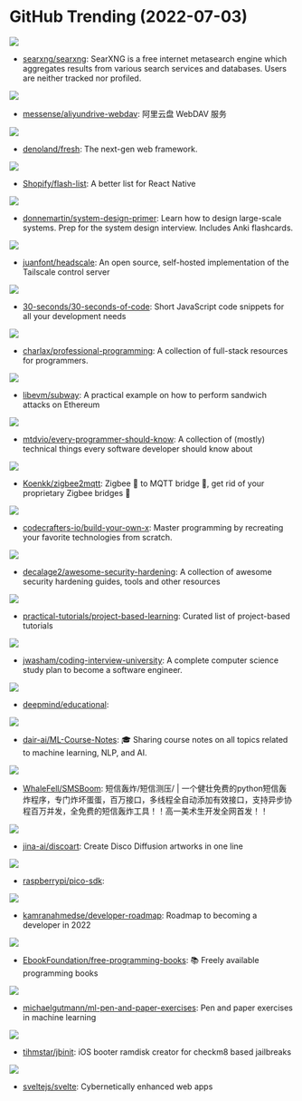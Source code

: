 # GitHub Trending (2022-07-03)

![](https://img.shields.io/badge/Python-New%20131-green?style=flat-square&logo=appveyor)
- [searxng/searxng](https://github.com/searxng/searxng): SearXNG is a free internet metasearch engine which aggregates results from various search services and databases. Users are neither tracked nor profiled.

![](https://img.shields.io/badge/Rust-New%2075-green?style=flat-square&logo=appveyor)
- [messense/aliyundrive-webdav](https://github.com/messense/aliyundrive-webdav): 阿里云盘 WebDAV 服务

![](https://img.shields.io/badge/TypeScript-New%20438-green?style=flat-square&logo=appveyor)
- [denoland/fresh](https://github.com/denoland/fresh): The next-gen web framework.

![](https://img.shields.io/badge/TypeScript-New%20187-green?style=flat-square&logo=appveyor)
- [Shopify/flash-list](https://github.com/Shopify/flash-list): A better list for React Native

![](https://img.shields.io/badge/Python-New%20296-green?style=flat-square&logo=appveyor)
- [donnemartin/system-design-primer](https://github.com/donnemartin/system-design-primer): Learn how to design large-scale systems. Prep for the system design interview. Includes Anki flashcards.

![](https://img.shields.io/badge/Go-New%20118-green?style=flat-square&logo=appveyor)
- [juanfont/headscale](https://github.com/juanfont/headscale): An open source, self-hosted implementation of the Tailscale control server

![](https://img.shields.io/badge/JavaScript-New%20247-green?style=flat-square&logo=appveyor)
- [30-seconds/30-seconds-of-code](https://github.com/30-seconds/30-seconds-of-code): Short JavaScript code snippets for all your development needs

![](https://img.shields.io/badge/Python-New%20234-green?style=flat-square&logo=appveyor)
- [charlax/professional-programming](https://github.com/charlax/professional-programming): A collection of full-stack resources for programmers.

![](https://img.shields.io/badge/Solidity-New%2034-green?style=flat-square&logo=appveyor)
- [libevm/subway](https://github.com/libevm/subway): A practical example on how to perform sandwich attacks on Ethereum

![](https://img.shields.io/badge/none-New%20444-green?style=flat-square&logo=appveyor)
- [mtdvio/every-programmer-should-know](https://github.com/mtdvio/every-programmer-should-know): A collection of (mostly) technical things every software developer should know about

![](https://img.shields.io/badge/JavaScript-New%203-green?style=flat-square&logo=appveyor)
- [Koenkk/zigbee2mqtt](https://github.com/Koenkk/zigbee2mqtt): Zigbee 🐝 to MQTT bridge 🌉, get rid of your proprietary Zigbee bridges 🔨

![](https://img.shields.io/badge/none-New%20198-green?style=flat-square&logo=appveyor)
- [codecrafters-io/build-your-own-x](https://github.com/codecrafters-io/build-your-own-x): Master programming by recreating your favorite technologies from scratch.

![](https://img.shields.io/badge/none-New%20162-green?style=flat-square&logo=appveyor)
- [decalage2/awesome-security-hardening](https://github.com/decalage2/awesome-security-hardening): A collection of awesome security hardening guides, tools and other resources

![](https://img.shields.io/badge/none-New%20176-green?style=flat-square&logo=appveyor)
- [practical-tutorials/project-based-learning](https://github.com/practical-tutorials/project-based-learning): Curated list of project-based tutorials

![](https://img.shields.io/badge/none-New%20170-green?style=flat-square&logo=appveyor)
- [jwasham/coding-interview-university](https://github.com/jwasham/coding-interview-university): A complete computer science study plan to become a software engineer.

![](https://img.shields.io/badge/Jupyter%20Notebook-New%20162-green?style=flat-square&logo=appveyor)
- [deepmind/educational](https://github.com/deepmind/educational): 

![](https://img.shields.io/badge/none-New%20259-green?style=flat-square&logo=appveyor)
- [dair-ai/ML-Course-Notes](https://github.com/dair-ai/ML-Course-Notes): 🎓 Sharing course notes on all topics related to machine learning, NLP, and AI.

![](https://img.shields.io/badge/Python-New%20173-green?style=flat-square&logo=appveyor)
- [WhaleFell/SMSBoom](https://github.com/WhaleFell/SMSBoom): 短信轰炸/短信测压/ | 一个健壮免费的python短信轰炸程序，专门炸坏蛋蛋，百万接口，多线程全自动添加有效接口，支持异步协程百万并发，全免费的短信轰炸工具！！高一美术生开发全网首发！！

![](https://img.shields.io/badge/Python-New%20120-green?style=flat-square&logo=appveyor)
- [jina-ai/discoart](https://github.com/jina-ai/discoart): Create Disco Diffusion artworks in one line

![](https://img.shields.io/badge/C-New%204-green?style=flat-square&logo=appveyor)
- [raspberrypi/pico-sdk](https://github.com/raspberrypi/pico-sdk): 

![](https://img.shields.io/badge/TypeScript-New%20169-green?style=flat-square&logo=appveyor)
- [kamranahmedse/developer-roadmap](https://github.com/kamranahmedse/developer-roadmap): Roadmap to becoming a developer in 2022

![](https://img.shields.io/badge/none-New%20193-green?style=flat-square&logo=appveyor)
- [EbookFoundation/free-programming-books](https://github.com/EbookFoundation/free-programming-books): 📚 Freely available programming books

![](https://img.shields.io/badge/TeX-New%20191-green?style=flat-square&logo=appveyor)
- [michaelgutmann/ml-pen-and-paper-exercises](https://github.com/michaelgutmann/ml-pen-and-paper-exercises): Pen and paper exercises in machine learning

![](https://img.shields.io/badge/C-New%2012-green?style=flat-square&logo=appveyor)
- [tihmstar/jbinit](https://github.com/tihmstar/jbinit): iOS booter ramdisk creator for checkm8 based jailbreaks

![](https://img.shields.io/badge/TypeScript-New%2044-green?style=flat-square&logo=appveyor)
- [sveltejs/svelte](https://github.com/sveltejs/svelte): Cybernetically enhanced web apps

